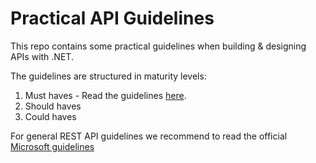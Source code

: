 # Practical API Guidelines
This repo contains some practical guidelines when building & designing APIs with .NET.

The guidelines are structured in maturity levels:
1. Must haves - Read the guidelines [here](maturity-level-one/README.md).
2. Should haves
3. Could haves

For general REST API guidelines we recommend to read the official [Microsoft guidelines](https://github.com/Microsoft/api-guidelines)
